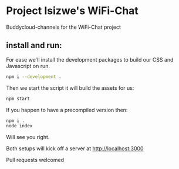 Project Isizwe's WiFi-Chat
=========

Buddycloud-channels for the WiFi-Chat project

install and run:
-----------------

For ease we'll install the development packages to build our CSS and Javascript on run.

```bash
npm i --development .
```

Then we start the script it will build the assets for us:

```bash
npm start
```

If you happen to have a precompiled version then:

```bash
npm i .
node index
```

Will see you right.

Both setups will kick off a server at [http://localhost:3000](http://localhost:3000)

Pull requests welcomed
